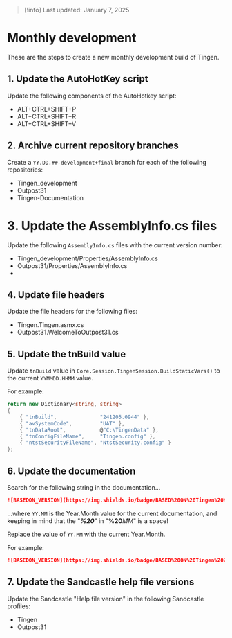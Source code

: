 > [!info] Last updated: January 7, 2025
# Monthly development

These are the steps to create a new monthly development build of Tingen.
## 1. Update the AutoHotKey script

Update the following components of the AutoHotkey script:

* ALT+CTRL+SHIFT+P
* ALT+CTRL+SHIFT+R
* ALT+CTRL+SHIFT+V
## 2. Archive current repository branches

  Create a `YY.DD.##-development+final` branch for each of the following repositories:

* Tingen_development
* Outpost31
* Tingen-Documentation
# 3. Update the AssemblyInfo.cs files

  Update the following `AssemblyInfo.cs` files with the current version number:

* Tingen_development/Properties/AssemblyInfo.cs
* Outpost31/Properties/AssemblyInfo.cs
* 
## 4. Update file headers

Update the file headers for the following files:

* Tingen.Tingen.asmx.cs
* Outpost31.WelcomeToOutpost31.cs
## 5. Update the tnBuild value

Update `tnBuild` value in `Core.Session.TingenSession.BuildStaticVars()` to the current `YYMMDD.HHMM` value.

For example:

```csharp
return new Dictionary<string, string>
{
    { "tnBuild",              "241205.0944" },
    { "avSystemCode",         "UAT" },
    { "tnDataRoot",           @"C:\TingenData" },
    { "tnConfigFileName",     "Tingen.config" },
    { "ntstSecurityFileName", "NtstSecurity.config" }
};
```
## 6. Update the documentation

Search for the following string in the documentation...

```markdown
![BASEDON_VERSION](https://img.shields.io/badge/BASED%20ON%20Tingen%20YY.MM-white?style=for-the-badge)
```

...where `YY.MM` is the Year.Month value for the current documentation, and keeping in mind that the "***%20***" in "**%20***MM*" is a space!

Replace the value of `YY.MM` with the current Year.Month.

For example:

```markdown
![BASEDON_VERSION](https://img.shields.io/badge/BASED%20ON%20Tingen%2025.11-white?style=for-the-badge)
```

## 7. Update the Sandcastle help file versions

Update the Sandcastle "Help file version" in the following Sandcastle profiles:

* Tingen
* Outpost31